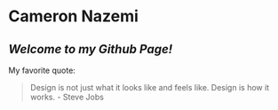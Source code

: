 # Cameron Nazemi
## ***Welcome to my Github Page!***

My favorite quote:
> Design is not just what it looks like and feels like. Design is how it works. - Steve Jobs